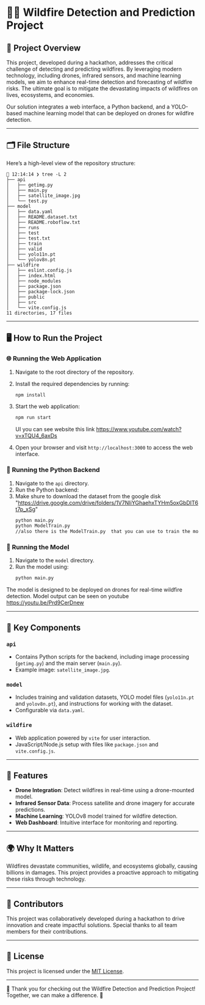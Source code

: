 
# 🌲🔥 Wildfire Detection and Prediction Project

## 🚀 Project Overview
This project, developed during a hackathon, addresses the critical challenge of detecting and predicting wildfires. By leveraging modern technology, including drones, infrared sensors, and machine learning models, we aim to enhance real-time detection and forecasting of wildfire risks. The ultimate goal is to mitigate the devastating impacts of wildfires on lives, ecosystems, and economies.

Our solution integrates a web interface, a Python backend, and a YOLO-based machine learning model that can be deployed on drones for wildfire detection.

---

## 🗂️ File Structure

Here’s a high-level view of the repository structure:

```plaintext
🚀 12:14:14 ❯ tree -L 2
├── api
│   ├── getimg.py
│   ├── main.py
│   ├── satellite_image.jpg
│   └── test.py
├── model
│   ├── data.yaml
│   ├── README.dataset.txt
│   ├── README.roboflow.txt
│   ├── runs
│   ├── test
│   ├── test.txt
│   ├── train
│   ├── valid
│   ├── yolo11n.pt
│   └── yolov8n.pt
├── wildfire
│   ├── eslint.config.js
│   ├── index.html
│   ├── node_modules
│   ├── package.json
│   ├── package-lock.json
│   ├── public
│   ├── src
│   └── vite.config.js
11 directories, 17 files
```

---

## 🖥️ How to Run the Project

### 🌐 Running the Web Application
1. Navigate to the root directory of the repository.
2. Install the required dependencies by running:
   ```bash
   npm install
   ```
3. Start the web application:
   ```bash
   npm run start
   ```

   UI you can see website this link https://www.youtube.com/watch?v=xTQU4_6axDs
4. Open your browser and visit `http://localhost:3000` to access the web interface.

### 🐍 Running the Python Backend
1. Navigate to the `api` directory.
2. Run the Python backend:
3. Make shure to download the dataset from the google disk "https://drive.google.com/drive/folders/1V7NIiYGhaehxTYHm5oxGbDIT6t7p_xSg"
   ```bash
   python main.py
   python ModelTrain.py
   //also there is the ModelTrain.py  that you can use to train the model 
   ```

### 🧠 Running the Model
1. Navigate to the `model` directory.
2. Run the model using:
   ```bash
   python main.py
   ```

The model is designed to be deployed on drones for real-time wildfire detection.
Model output can be seen on youtube https://youtu.be/Prd9CerDnew

---

## 📂 Key Components

### `api`
- Contains Python scripts for the backend, including image processing (`getimg.py`) and the main server (`main.py`).
- Example image: `satellite_image.jpg`.

### `model`
- Includes training and validation datasets, YOLO model files (`yolo11n.pt` and `yolov8n.pt`), and instructions for working with the dataset.
- Configurable via `data.yaml`.

### `wildfire`
- Web application powered by `vite` for user interaction.
- JavaScript/Node.js setup with files like `package.json` and `vite.config.js`.

---

## 🚁 Features

- **Drone Integration**: Detect wildfires in real-time using a drone-mounted model.
- **Infrared Sensor Data**: Process satellite and drone imagery for accurate predictions.
- **Machine Learning**: YOLOv8 model trained for wildfire detection.
- **Web Dashboard**: Intuitive interface for monitoring and reporting.

---

## 🌍 Why It Matters
Wildfires devastate communities, wildlife, and ecosystems globally, causing billions in damages. This project provides a proactive approach to mitigating these risks through technology.

---

## 🤝 Contributors
This project was collaboratively developed during a hackathon to drive innovation and create impactful solutions. Special thanks to all team members for their contributions.

---

## 📜 License
This project is licensed under the [MIT License](LICENSE).

---

🎉 Thank you for checking out the Wildfire Detection and Prediction Project! Together, we can make a difference. 🌱
